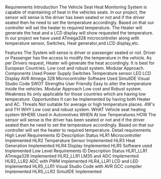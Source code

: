 Requirements
Introduction
The Vehicle Seat Heat Monitoring System is capable of maintaining of heat in the vehicles seats. In our project, the sensor will sense is the driver has been seated or not and if the driver seated then he need to set the temperature accordingly. Based on that our controller will set the heater to required temperature. The Heater will generate the heat and a LCD display will show requested the temperature. In our project we have used ATmega328 microcontroller along with temperature sensor, Switches, Heat generator,and LCD display,etc.

Features
The System will sense is driver or passenger seated or not.
Driver or Passenger has the access to modify the temperature in the vehicle.
As per Drivers request, Heater will generate the heat accordingly.
It is best for European Countries.
Low cost and robust system.
Modular Approach.
Components Used
Power Supply
Switches
Temperature sensor
LED
LCD Display
AVR Atmega 328 Microcontroller
Software Used
SimulIDE
Visual Studio Code
SWOT
Strengths
User Friendly
Easy to alter the temperature inside the vehicles.
Modular Approach
Low cost and Robust system.
Weakness
Its only applicable for those countries which are having low temperature.
Opportunities
It can be implemented by having both Heater and AC.
Threats
Not suitable for average or high temperature places.
4W's and 1'H
WHY
Low cost and robust system.
WHAT
Vehicle seat heating system
WHERE
Used in Automotives
WHEN
At low Temperatures
HOW
The sensor will sense is the driver has been seated or not and if the driver seated then he need to set the temperature accordingly. Based on that our controller will set the heater to required temperature.
Detail requirements
High Level Requirements
ID	Description	Status
HLR1	Microcontroller	Implemented
HLR2	Temperature Sensor	Implemented
HLR3	Heat Generation	Implemented
HLR4	Display	Implemented
HLR5	Software used	Implemented
Low Level Requirements
ID	Description	Status
HLR1_LLR1	ATmega328	Implemented
HLR2_LLR1	LM35 and ADC	Implemented
HLR2_LLR2	ADC with PWM	Implemented
HLR4_LLR1	LCD and LED	Implemented
HLR5_LLR1	Visual Studio Code with AVR GCC compiler	Implemented
HLR5_LLR2	SimulIDE	Implemented
